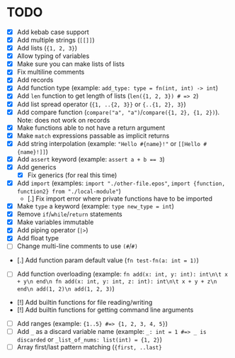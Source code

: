 # TODO

- [x] Add kebab case support
- [x] Add multiple strings (`[[]]`)
- [x] Add lists (`{1, 2, 3}`)
- [x] Allow typing of variables
- [x] Make sure you can make lists of lists
- [x] Fix multiline comments
- [x] Add records
- [x] Add function type (example: `add_type: type = fn(int, int) -> int`)
- [x] Add `len` function to get length of lists (`len({1, 2, 3}) # => 2`)
- [x] Add list spread operator (`{1, ..{2, 3}}` or `{..{1, 2}, 3}`)
- [x] Add compare function (`compare("a", "a")`/`compare({1, 2}, {1, 2})`). Note: does not work on records
- [x] Make functions able to not have a return argument
- [x] Make `match` expressions passable as implicit returns
- [x] Add string interpolation (example: `"Hello #{name}!"` or `[[Hello #{name}!]]`)
- [x] Add `assert` keyword (example: `assert a + b == 3`)
- [x] Add generics
  - [x] Fix generics (for real this time)
- [x] Add `import` (examples: `import "./other-file.epos"`, `import {function, function2} from "./local-module"`)
  - [.] Fix import error where private functions have to be imported
- [x] Make `type` a keyword (example: `type new_type = int`)
- [x] Remove `if`/`while`/`return` statements
- [x] Make variables immutable
- [x] Add piping operator (`|>`)
- [x] Add float type
- [ ] Change multi-line comments to use `(#`/`#)`
- [.] Add function param default value (`fn test-fn(a: int = 1)`)
- [ ] Add function overloading (example: `fn add(x: int, y: int): int\n\t x + y\n end\n fn add(x: int, y: int, z: int): int\n\t x + y + z\n end\n add(1, 2)\n add(1, 2, 3)`)
- [!] Add builtin functions for file reading/writing
- [!] Add builtin functions for getting command line arguments
- [ ] Add ranges (example: `{1..5} #=> {1, 2, 3, 4, 5}`)
- [ ] Add `_` as a discard variable name (example: `_: int = 1 #=> _ is discarded` or `_list_of_nums: list(int) = {1, 2}`)
- [ ] Array first/last pattern matching (`{first, ..last}`
